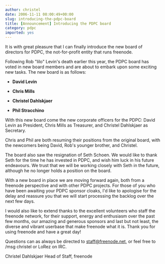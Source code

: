 ```yaml
---
author: christel
date: 2006-11-11 08:00:49+00:00
slug: introducing-the-pdpc-board
title: [Announcement] Introducing the PDPC board
category: pdpc
imported: yes
---
```

It is with great pleasure that I can finally introduce the new board of directors for PDPC, the not-for-profit entity that runs freenode.

Following Rob "lilo" Levin's death earlier this year, the PDPC board has voted in new board members and are about to embark upon some exciting new tasks. The new board is as follows:



	
  * **David Levin**

	
  * **Chris Mills**

	
  * **Christel Dahlskjaer**

	
  * **Phil Stracchino**


With this new board come the new corporate officers for the PDPC: David Levin as President, Chris Mills as Treasurer, and Christel Dahlskjaer as Secretary.

Chris and Phil are both resuming their positions from the original board, with the newcomers being David, Rob's younger brother, and Christel.

The board also saw the resignation of Seth Schoen. We would like to thank Seth for the time he has invested in PDPC, and wish him luck in his future endeavours. We trust that we will be working closely with Seth in the future, although he no longer holds a position on the board.

With a new board in place we are moving forward again, both from a freenode perspective and with other PDPC projects. For those of you who have been awaiting your PDPC sponsor cloaks, I'd like to apologise for the delay and reassure you that we will start processing the backlog over the next few days.

I would also like to extend thanks to the excellent volunteers who staff the freenode network, for their support, energy and enthusiasm over the past few months, our amazing and generous sponsors and last but not least, the diverse and vibrant userbase that make freenode what it is. Thank you for using freenode and have a great day!

Questions can as always be directed to staff@freenode.net, or feel free to /msg christel or LoRez on IRC.

Christel Dahlskjaer
Head of Staff, freenode
